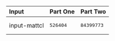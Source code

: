 | Input | Part One | Part Two |
|:---|:---|:---|
|input-mattcl|<pre>526404</pre>|<pre>84399773</pre>|